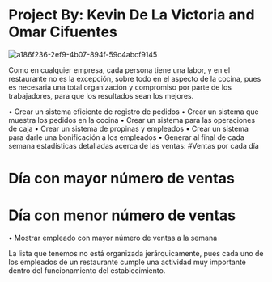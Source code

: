 # Project By: Kevin De La Victoria  and Omar Cifuentes

![a186f236-2ef9-4b07-894f-59c4abcf9145](https://user-images.githubusercontent.com/98917801/164521069-60841cb2-519a-4682-9304-45d4f7086e94.jpg)

Como en cualquier empresa, cada persona tiene una labor, y en el restaurante no es la excepción, sobre todo en el aspecto de la cocina, pues es necesaria una total organización y compromiso por parte de los trabajadores, para que los resultados sean los mejores.

•	Crear un sistema eficiente de registro de pedidos
•	Crear un sistema que muestra los pedidos en la cocina
•	Crear un sistema para las operaciones de caja
•	Crear un sistema de propinas y empleados
•	Crear un sistema para darle una bonificación a los empleados
•	Generar al final de cada semana estadísticas detalladas acerca de las ventas:
 #Ventas por cada día
 #	Día con mayor número de ventas
 #	Día con menor número de ventas
•	Mostrar empleado con mayor número de ventas a la semana
 

La lista que tenemos no está organizada jerárquicamente, pues cada uno de los empleados de un restaurante cumple una actividad muy importante dentro del funcionamiento del establecimiento.
